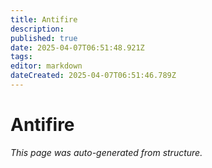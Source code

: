 ```yaml
---
title: Antifire
description: 
published: true
date: 2025-04-07T06:51:48.921Z
tags: 
editor: markdown
dateCreated: 2025-04-07T06:51:46.789Z
---
```


# Antifire

*This page was auto-generated from structure.*
